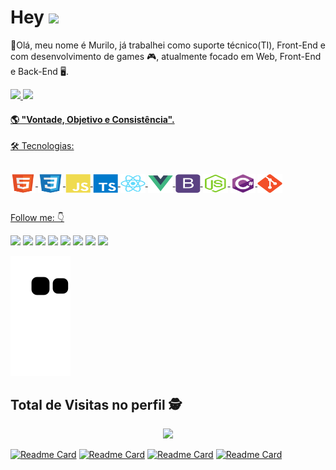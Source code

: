 # Hey <img src="https://raw.githubusercontent.com/iampavangandhi/iampavangandhi/master/gifs/Hi.gif" width="30px">
📌Olá, meu nome é Murilo, já trabalhei como suporte técnico(TI), Front-End e com desenvolvimento de games 🎮, atualmente focado em Web, Front-End e Back-End 🖥️.
  
<div>
  <a href="https://github.com/MuriloNP">
  <img height="180em" src="https://github-readme-stats.vercel.app/api?username=MuriloNP&show_icons=true&theme=midnight-purple&include_all_commits=true&count_private=true">
  <img height="180em" src="https://github-readme-stats.vercel.app/api/top-langs/?username=MuriloNP&layout=compact&langs_count=7&theme=midnight-purple">
</div>

#### 🌎 "Vontade, Objetivo e Consistência".
  
🛠️ Tecnologias:
  
<div style="display: inline_block"><br>
  <img align="center" alt="Murilo-HTML" height="30" width="40" src="https://raw.githubusercontent.com/devicons/devicon/master/icons/html5/html5-original.svg">
  <img align="center" alt="Murilo-CSS" height="30" width="40" src="https://raw.githubusercontent.com/devicons/devicon/master/icons/css3/css3-original.svg">
  <img align="center" alt="Murilo-Js" height="30" width="40" src="https://raw.githubusercontent.com/devicons/devicon/master/icons/javascript/javascript-plain.svg">
  <img align="center" alt="Murilo-Ts" height="30" width="40" src="https://raw.githubusercontent.com/devicons/devicon/master/icons/typescript/typescript-plain.svg">
  <img align="center" alt="Murilo-React" height="30" width="40" src="https://raw.githubusercontent.com/devicons/devicon/master/icons/react/react-original.svg">
  <img align="center" alt="Murilo-Vuejs" height="30" width="40" src="https://raw.githubusercontent.com/devicons/devicon/master/icons/vuejs/vuejs-original.svg">
  <img align="center" alt="Murilo-Bootstrap" height="30" width="40" src="https://raw.githubusercontent.com/devicons/devicon/master/icons/bootstrap/bootstrap-plain.svg">
  <img align="center" alt="Murilo-Nodejs" height="30" width="40" src="https://raw.githubusercontent.com/devicons/devicon/master/icons/nodejs/nodejs-original.svg">
  <img align="center" alt="Murilo-Csharp" height="30" width="40" src="https://raw.githubusercontent.com/devicons/devicon/master/icons/csharp/csharp-original.svg">
  <img align="center" alt="Murilo-Git" height="30" width="40" src="https://raw.githubusercontent.com/devicons/devicon/master/icons/git/git-original.svg">
</div>
  
##
Follow me: 👇
<div>
  <a href = "mailto:murilloprado457@gmail.com"><img src="https://img.shields.io/badge/Gmail-%23333?style=for-the-badge&logo=gmail&logoColor=white" target="_blank"><a/>
  <a href = "https://www.linkedin.com/in/murilo-nascimento-473162205"><img src="https://img.shields.io/badge/LinkedIn-0077B5?style=for-the-badge&logo=linkedin&logoColor=white" target="_blank"><a/>
  <a href = "https://www.facebook.com/murilo.prado.73"><img src="https://img.shields.io/badge/Facebook-1877F2?style=for-the-badge&logo=facebook&logoColor=white" target="_blank"><a/>
  <a href = "https://www.instagram.com/murilloprado_"><img src="https://img.shields.io/badge/Instagram-E4405F?style=for-the-badge&logo=instagram&logoColor=white" target="_blank"><a/>
  <a href = ""><img src="https://img.shields.io/badge/Discord-7289DA?style=for-the-badge&logo=discord&logoColor=white" target="_blank"><a/>
  <a href = "https://github.com/MuriloNP"><img src="https://img.shields.io/badge/GitHub-000000?style=for-the-badge&logo=github&logoColor=white" target="_blank"><a/>
  <a href = "https://steamcommunity.com/profiles/76561198293528191/"><img src="https://img.shields.io/badge/Steam-000000?style=for-the-badge&logo=steam&logoColor=white" target="_blank"><a/>
  <a href = "https://open.spotify.com/user/nascimento_prado15"><img src="https://img.shields.io/badge/Spotify-1ED760?&style=for-the-badge&logo=spotify&logoColor=white" target="_blank"><a/>
    
  ![Snake animation](https://github.com/MuriloNP/murilonp/blob/output/github-contribution-grid-snake.svg)
    
</div>
    
<p align="center"> 

 ## Total de Visitas no perfil :detective: <br>
 <p align="center"> 
   <img alingn="center" src="https://profile-counter.glitch.me/murilonp/count.svg" />
 </p>

</p>

[![Readme Card](https://github-readme-stats.vercel.app/api/pin/?username=MuriloNP&repo=tela-de-cadastro&theme=midnight-purple)](https://github.com/MuriloNP/tela-de-cadastro)
[![Readme Card](https://github-readme-stats.vercel.app/api/pin/?username=MuriloNP&repo=sistema-hoteleiro&theme=midnight-purple)](https://github.com/MuriloNP/sistema-hoteleiro)
[![Readme Card](https://github-readme-stats.vercel.app/api/pin/?username=MuriloNP&repo=formulario-de-login&theme=midnight-purple)](https://github.com/MuriloNP/formulario-de-login)
[![Readme Card](https://github-readme-stats.vercel.app/api/pin/?username=MuriloNP&repo=relogio-digital&theme=midnight-purple)](https://github.com/MuriloNP/relogio-digital)

    
